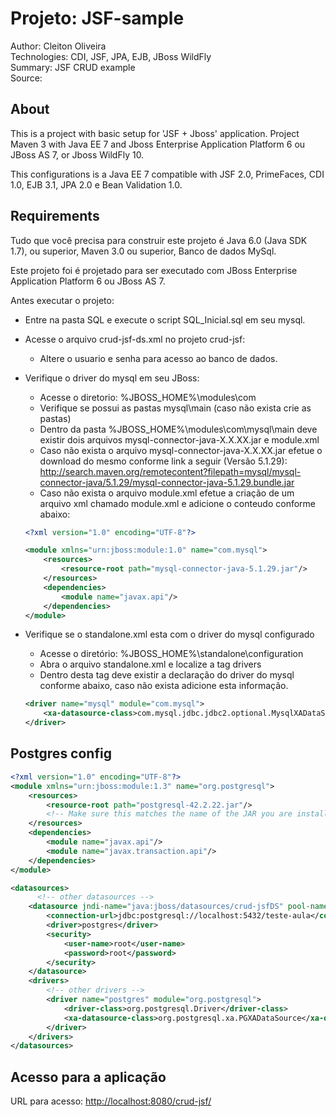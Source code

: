 Projeto: JSF-sample
========================
Author: Cleiton Oliveira <br>
Technologies: CDI, JSF, JPA, EJB, JBoss WildFly <br>
Summary: JSF CRUD example <br>
Source: 

About
-----------

This is a project with basic setup for 'JSF + Jboss' application. Project Maven 3 with Java EE 7 and Jboss Enterprise Application Platform 6 ou JBoss AS 7, or Jboss WildFly 10.

This configurations is a Java EE 7 compatible with JSF 2.0, PrimeFaces, CDI 1.0, EJB 3.1, JPA 2.0 e Bean Validation 1.0. 

Requirements
-------------------

Tudo que você precisa para construir este projeto é Java 6.0 (Java SDK 1.7), ou superior, Maven 3.0 ou superior, Banco de dados MySql. 

Este projeto foi é projetado para ser executado com JBoss Enterprise Application Platform 6 ou JBoss AS 7. 

Antes executar o projeto:
- Entre na pasta SQL e execute o script SQL_Inicial.sql em seu mysql.
- Acesse o arquivo crud-jsf-ds.xml no projeto crud-jsf:
	- Altere o usuario e senha para acesso ao banco de dados.

- Verifique o driver do mysql em seu JBoss:
	- Acesse o diretorio: %JBOSS_HOME%\modules\com
	- Verifique se possui as pastas mysql\main (caso não exista crie as pastas)
	- Dentro da pasta %JBOSS_HOME%\modules\com\mysql\main deve existir dois arquivos mysql-connector-java-X.X.XX.jar e module.xml 
	- Caso não exista o arquivo mysql-connector-java-X.X.XX.jar efetue o download do mesmo conforme link a seguir (Versão 5.1.29): http://search.maven.org/remotecontent?filepath=mysql/mysql-connector-java/5.1.29/mysql-connector-java-5.1.29.bundle.jar
	- Caso não exista o arquivo module.xml efetue a criação de um arquivo xml chamado module.xml e adicione o conteudo conforme abaixo:
	```xml
	<?xml version="1.0" encoding="UTF-8"?>

	<module xmlns="urn:jboss:module:1.0" name="com.mysql">
  		<resources>
    		<resource-root path="mysql-connector-java-5.1.29.jar"/>
  		</resources>
  		<dependencies>
    		<module name="javax.api"/>
  		</dependencies>
	</module>
	
- Verifique se o standalone.xml esta com o driver do mysql configurado
	- Acesse o diretório: %JBOSS_HOME%\standalone\configuration
	- Abra o arquivo standalone.xml e localize a tag drivers
	- Dentro desta tag deve existir a declaração do driver do mysql conforme abaixo, caso não exista adicione esta informação.
	```xml
	<driver name="mysql" module="com.mysql">
		<xa-datasource-class>com.mysql.jdbc.jdbc2.optional.MysqlXADataSource</xa-datasource-class>
	</driver>
	

Postgres config
---------------


```xml
<?xml version="1.0" encoding="UTF-8"?>
<module xmlns="urn:jboss:module:1.3" name="org.postgresql">
    <resources>
        <resource-root path="postgresql-42.2.22.jar"/>
        <!-- Make sure this matches the name of the JAR you are installing -->
    </resources>
    <dependencies>
        <module name="javax.api"/>
        <module name="javax.transaction.api"/>
    </dependencies>
</module>
```

```xml
<datasources>
      <!-- other datasources -->
    <datasource jndi-name="java:jboss/datasources/crud-jsfDS" pool-name="PostgresDS" enabled="true" use-java-context="true">
        <connection-url>jdbc:postgresql://localhost:5432/teste-aula</connection-url>
        <driver>postgres</driver>
        <security>
            <user-name>root</user-name>
            <password>root</password>
        </security>
    </datasource>
    <drivers>
        <!-- other drivers -->
        <driver name="postgres" module="org.postgresql">
            <driver-class>org.postgresql.Driver</driver-class>
            <xa-datasource-class>org.postgresql.xa.PGXADataSource</xa-datasource-class>
        </driver>
    </drivers>
</datasources>
```

Acesso para a aplicação
---------------------

URL para acesso: <http://localhost:8080/crud-jsf/>
